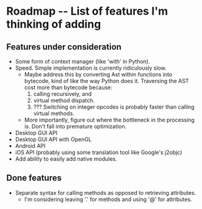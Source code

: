 Roadmap -- List of features I'm thinking of adding
==================================================

Features under consideration
----------------------------

* Some form of context manager (like 'with' in Python).
* Speed. Simple implementation is currently ridiculously slow.
  * Maybe address this by converting Ast within functions into bytecode,
    kind of like the way Python does it.
    Traversing the AST cost more than bytecode because:
      1. calling recursively, and
      2. virtual method dispatch.
      3. ???
    Switching on integer opcodes is probably faster than calling
    virtual methods.
  * More importantly, figure out where the bottleneck in the processing is.
    Don't fall into premature optimization.
* Desktop GUI API
* Desktop GUI API with OpenGL
* Android API
* iOS API (probably using some translation tool like Google's j2objc)
* Add ability to easily add native modules.

Done features
-------------

* Separate syntax for calling methods as opposed to retrieving attributes.
  * I'm considering leaving '.' for methods and using '@' for attributes.

